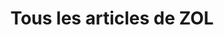---
layout: post-index
title: Tous les articles de ZOL
excerpt: "Liste de tous les articles techniques de ZOL"
---